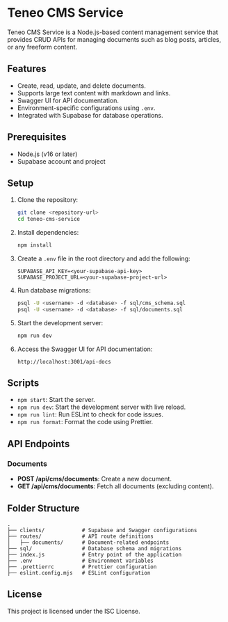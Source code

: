 # Teneo CMS Service

Teneo CMS Service is a Node.js-based content management service that provides CRUD APIs for managing documents such as blog posts, articles, or any freeform content.

## Features
- Create, read, update, and delete documents.
- Supports large text content with markdown and links.
- Swagger UI for API documentation.
- Environment-specific configurations using `.env`.
- Integrated with Supabase for database operations.

## Prerequisites
- Node.js (v16 or later)
- Supabase account and project

## Setup

1. Clone the repository:
   ```bash
   git clone <repository-url>
   cd teneo-cms-service
   ```

2. Install dependencies:
   ```bash
   npm install
   ```

3. Create a `.env` file in the root directory and add the following:
   ```env
   SUPABASE_API_KEY=<your-supabase-api-key>
   SUPABASE_PROJECT_URL=<your-supabase-project-url>
   ```

4. Run database migrations:
   ```bash
   psql -U <username> -d <database> -f sql/cms_schema.sql
   psql -U <username> -d <database> -f sql/documents.sql
   ```

5. Start the development server:
   ```bash
   npm run dev
   ```

6. Access the Swagger UI for API documentation:
   ```
   http://localhost:3001/api-docs
   ```

## Scripts
- `npm start`: Start the server.
- `npm run dev`: Start the development server with live reload.
- `npm run lint`: Run ESLint to check for code issues.
- `npm run format`: Format the code using Prettier.

## API Endpoints

### Documents
- **POST /api/cms/documents**: Create a new document.
- **GET /api/cms/documents**: Fetch all documents (excluding content).

## Folder Structure
```
.
├── clients/            # Supabase and Swagger configurations
├── routes/             # API route definitions
│   ├── documents/      # Document-related endpoints
├── sql/                # Database schema and migrations
├── index.js            # Entry point of the application
├── .env                # Environment variables
├── .prettierrc         # Prettier configuration
├── eslint.config.mjs   # ESLint configuration
```

## License
This project is licensed under the ISC License.